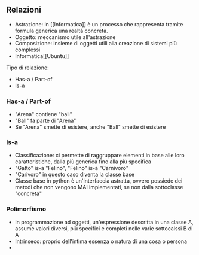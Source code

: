 ## Relazioni

- Astrazione: in [[Informatica]] è un processo che rappresenta tramite formula generica una realtà concreta.
- Oggetto: meccanismo utile all'astrazione
- Composizione: insieme di oggetti utili alla creazione di sistemi più complessi
- Informatica[[Ubuntu]]

Tipo di relazione: 

- Has-a / Part-of
- Is-a

### Has-a / Part-of

- "Arena" contiene "ball"
- "Ball" fa parte di "Arena"
- Se "Arena" smette di esistere, anche "Ball" smette di esistere

### Is-a

- Classificazione: ci permette di raggruppare elementi in base alle loro caratteristiche, dalla più generica fino alla più specifica
- "Gatto" is-a "Felino", "Felino" is-a "Carnivoro"
- "Carivoro" in questo caso diventa la classe base
- Classe base in python è un'interfaccia astratta, ovvero possiede dei metodi che non vengono MAI implementati, se non dalla sottoclasse "concreta"

### Polimorfismo

- In programmazione ad oggetti, un'espressione descritta in una classe A, assume valori diversi, più specifici e completi nelle varie sottocalssi B di A
- Intrinseco: proprio dell'intima essenza o natura di una cosa o persona
- 